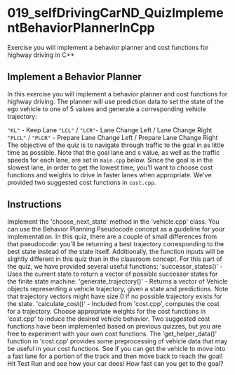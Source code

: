 # 019_selfDrivingCarND_QuizImplementBehaviorPlannerInCpp

Exercise you will implement a behavior planner and cost functions for highway driving in C++

## Implement a Behavior Planner
In this exercise you will implement a behavior planner and cost functions for highway driving. The planner will use prediction data to set the state of the ego vehicle to one of 5 values and generate a corresponding vehicle trajectory:

`"KL"` - Keep Lane
`"LCL"` / `"LCR"`- Lane Change Left / Lane Change Right
`"PLCL"` / `"PLCR"` - Prepare Lane Change Left / Prepare Lane Change Right
The objective of the quiz is to navigate through traffic to the goal in as little time as possible. Note that the goal lane and s value, as well as the traffic speeds for each lane, are set in `main.cpp` below. Since the goal is in the slowest lane, in order to get the lowest time, you'll want to choose cost functions and weights to drive in faster lanes when appropriate. We've provided two suggested cost functions in `cost.cpp`.

## Instructions
Implement the 'choose_next_state' method in the 'vehicle.cpp' class. You can use the Behavior Planning Pseudocode concept as a guideline for your implementation. In this quiz, there are a couple of small differences from that pseudocode: you'll be returning a best trajectory corresponding to the best state instead of the state itself. Additionally, the function inputs will be slightly different in this quiz than in the classroom concept. For this part of the quiz, we have provided several useful functions:
'successor_states()' - Uses the current state to return a vector of possible successor states for the finite state machine.
'generate_trajectory()' - Returns a vector of Vehicle objects representing a vehicle trajectory, given a state and predictions. Note that trajectory vectors might have size 0 if no possible trajectory exists for the state.
'calculate_cost()' - Included from 'cost.cpp', computes the cost for a trajectory.
Choose appropriate weights for the cost functions in 'cost.cpp' to induce the desired vehicle behavior. Two suggested cost functions have been implemented based on previous quizzes, but you are free to experiment with your own cost functions. The 'get_helper_data()' function in 'cost.cpp' provides some preprocessing of vehicle data that may be useful in your cost functions. See if you can get the vehicle to move into a fast lane for a portion of the track and then move back to reach the goal!
Hit Test Run and see how your car does! How fast can you get to the goal?


